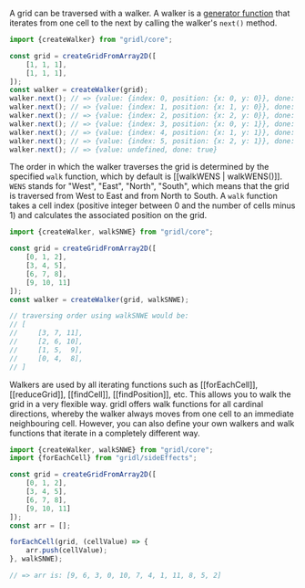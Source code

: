 A grid can be traversed with a walker. A walker is a [generator function](https://developer.mozilla.org/de/docs/Web/JavaScript/Reference/Global_Objects/Generator) that iterates from one cell to the next by calling the walker's `next()` method. 

```js
import {createWalker} from "gridl/core";

const grid = createGridFromArray2D([
    [1, 1, 1],
    [1, 1, 1],
]);
const walker = createWalker(grid);
walker.next(); // => {value: {index: 0, position: {x: 0, y: 0}}, done: false}
walker.next(); // => {value: {index: 1, position: {x: 1, y: 0}}, done: false}
walker.next(); // => {value: {index: 2, position: {x: 2, y: 0}}, done: false}
walker.next(); // => {value: {index: 3, position: {x: 0, y: 1}}, done: false}
walker.next(); // => {value: {index: 4, position: {x: 1, y: 1}}, done: false}
walker.next(); // => {value: {index: 5, position: {x: 2, y: 1}}, done: false}
walker.next(); // => {value: undefined, done: true}
```

The order in which the walker traverses the grid is determined by the specified `walk` function, which by default is [[walkWENS | walkWENS()]]. `WENS` stands for "West", "East", "North", "South", which means that the grid is traversed from West to East and from North to South. A `walk` function takes a cell index (positive integer between 0 and the number of cells minus 1) and calculates the associated position on the grid.

```js
import {createWalker, walkSNWE} from "gridl/core";

const grid = createGridFromArray2D([
    [0, 1, 2],
    [3, 4, 5],
    [6, 7, 8],
    [9, 10, 11]
]);
const walker = createWalker(grid, walkSNWE);

// traversing order using walkSNWE would be:
// [
//     [3, 7, 11],
//     [2, 6, 10],
//     [1, 5,  9],
//     [0, 4,  8],
// ]
```

Walkers are used by all iterating functions such as [[forEachCell]], [[reduceGrid]], [[findCell]], [[findPosition]], etc. This allows you to walk the grid in a very flexible way. gridl offers walk functions for all cardinal directions, whereby the walker always moves from one cell to an immediate neighbouring cell. However, you can also define your own walkers and walk functions that iterate in a completely different way.

```js
import {createWalker, walkSNWE} from "gridl/core";
import {forEachCell} from "gridl/sideEffects";

const grid = createGridFromArray2D([
    [0, 1, 2],
    [3, 4, 5],
    [6, 7, 8],
    [9, 10, 11]
]);
const arr = [];

forEachCell(grid, (cellValue) => {
    arr.push(cellValue);
}, walkSNWE);

// => arr is: [9, 6, 3, 0, 10, 7, 4, 1, 11, 8, 5, 2]
```